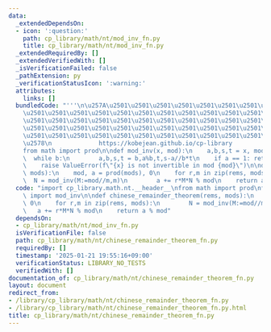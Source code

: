 ```yaml
---
data:
  _extendedDependsOn:
  - icon: ':question:'
    path: cp_library/math/nt/mod_inv_fn.py
    title: cp_library/math/nt/mod_inv_fn.py
  _extendedRequiredBy: []
  _extendedVerifiedWith: []
  _isVerificationFailed: false
  _pathExtension: py
  _verificationStatusIcon: ':warning:'
  attributes:
    links: []
  bundledCode: "'''\n\u257A\u2501\u2501\u2501\u2501\u2501\u2501\u2501\u2501\u2501\u2501\
    \u2501\u2501\u2501\u2501\u2501\u2501\u2501\u2501\u2501\u2501\u2501\u2501\u2501\
    \u2501\u2501\u2501\u2501\u2501\u2501\u2501\u2501\u2501\u2501\u2501\u2501\u2501\
    \u2501\u2501\u2501\u2501\u2501\u2501\u2501\u2501\u2501\u2501\u2501\u2501\u2501\
    \u2501\u2501\u2501\u2501\u2501\u2501\u2501\u2501\u2501\u2501\u2501\u2501\u2501\
    \u2578\n             https://kobejean.github.io/cp-library               \n'''\n\
    from math import prod\n\ndef mod_inv(x, mod):\n    a,b,s,t = x, mod, 1, 0\n  \
    \  while b:\n        a,b,s,t = b,a%b,t,s-a//b*t\n    if a == 1: return s % mod\n\
    \    raise ValueError(f\"{x} is not invertible in mod {mod}\")\n\ndef chinese_remainder_theorem(rems,\
    \ mods):\n    mod, a = prod(mods), 0\n    for r,m in zip(rems, mods):\n      \
    \  N = mod_inv(M:=mod//m,m)\n        a += r*M*N % mod\n    return a % mod\n"
  code: "import cp_library.math.nt.__header__\nfrom math import prod\nfrom cp_library.math.nt.mod_inv_fn\
    \ import mod_inv\n\ndef chinese_remainder_theorem(rems, mods):\n    mod, a = prod(mods),\
    \ 0\n    for r,m in zip(rems, mods):\n        N = mod_inv(M:=mod//m,m)\n     \
    \   a += r*M*N % mod\n    return a % mod"
  dependsOn:
  - cp_library/math/nt/mod_inv_fn.py
  isVerificationFile: false
  path: cp_library/math/nt/chinese_remainder_theorem_fn.py
  requiredBy: []
  timestamp: '2025-01-21 19:55:16+09:00'
  verificationStatus: LIBRARY_NO_TESTS
  verifiedWith: []
documentation_of: cp_library/math/nt/chinese_remainder_theorem_fn.py
layout: document
redirect_from:
- /library/cp_library/math/nt/chinese_remainder_theorem_fn.py
- /library/cp_library/math/nt/chinese_remainder_theorem_fn.py.html
title: cp_library/math/nt/chinese_remainder_theorem_fn.py
---
```

